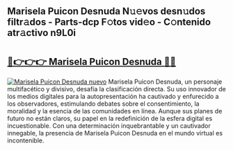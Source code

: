 ## Marisela Puicon Desnuda N𝚞𝚎vos desn𝚞dos filtr𝚊dos - Parts-dcp F𝚘tos vid𝚎o - C𝚘ntenido atr𝚊ctivo n9L0i

# <h2><a href="http://mbbs0w.tromn.icu/?c=Marisela+Puicon+Desnuda">🔗👉👉👉 Marisela Puicon Desnuda 🔗🔗</a></h2>

[![Marisela Puicon Desnuda nuevo](https://i.imgur.com/pEAQMta.gif)](http://mbbs0w.tromn.icu/?c=Marisela+Puicon+Desnuda)
Marisela Puicon Desnuda, un personaje multifacético y divisivo, desafía la clasificación directa. Su uso innovador de los medios digitales para la autopresentación ha cautivado y enfurecido a los observadores, estimulando debates sobre el consentimiento, la moralidad y la esencia de las comunidades en línea. Aunque sus planes de futuro no están claros, su papel en la redefinición de la esfera digital es incuestionable. Con una determinación inquebrantable y un cautivador innegable, la presencia de Marisela Puicon Desnuda en el mundo virtual es incontenible.
